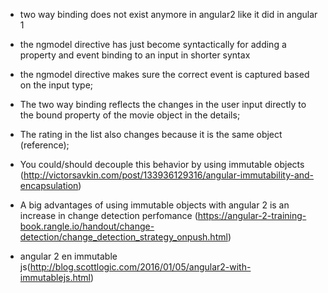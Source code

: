 - two way binding does not exist anymore in angular2 like it did in angular 1
- the ngmodel directive has just become syntactically for adding a property and event binding to an input in shorter syntax
- the ngmodel directive makes sure the correct event is captured based on the input type;

- The two way binding reflects the changes in the user input directly to the bound property of the movie object in the details;
- The rating in the list also changes because it is the same object (reference);
- You could/should decouple this behavior by using immutable objects (http://victorsavkin.com/post/133936129316/angular-immutability-and-encapsulation)
- A big advantages of using immutable objects with angular 2 is an increase in change detection perfomance (https://angular-2-training-book.rangle.io/handout/change-detection/change_detection_strategy_onpush.html)
- angular 2 en immutable js(http://blog.scottlogic.com/2016/01/05/angular2-with-immutablejs.html)